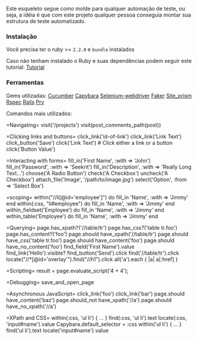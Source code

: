 Este esqueleto segue como molde para qualquer automação de teste, ou seja, a idéia é que com este projeto qualquer pessoa conseguia montar sua estrutura de teste automatizado.

### Instalação
Você precisa ter o ruby >= `2.2.0` e  `bundle` instalados

Caso não tenham instalado o Ruby e suas dependências podem seguir este tutorial:
[Tutorial](https://github.com/MyPersonalProjects/first-contact)

### Ferramentas
Gems utilizadas:
[Cucumber](https://cucumber.io/)
[Capybara](https://github.com/jnicklas/capybara)
[Selenium-webdriver](https://github.com/seleniumhq/selenium)
[Faker](https://github.com/stympy/faker)
[Site_prism](https://github.com/natritmeyer/site_prism)
[Rspec](http://rspec.info/)
[Rails](http://rubyonrails.org/)
[Pry](http://pryrepl.org/)

Comandos mais utilizados:

=Navigating=
    visit('/projects')
    visit(post_comments_path(post))

=Clicking links and buttons=
    click_link('id-of-link')
    click_link('Link Text')
    click_button('Save')
    click('Link Text') # Click either a link or a button
    click('Button Value')

=Interacting with forms=
    fill_in('First Name', :with => 'John')
    fill_in('Password', :with => 'Seekrit')
    fill_in('Description', :with => 'Really Long Text…')
    choose('A Radio Button')
    check('A Checkbox')
    uncheck('A Checkbox')
    attach_file('Image', '/path/to/image.jpg')
    select('Option', :from => 'Select Box')

=scoping=
    within("//li[@id='employee']") do
      fill_in 'Name', :with => 'Jimmy'
    end
    within(:css, "li#employee") do
      fill_in 'Name', :with => 'Jimmy'
    end
    within_fieldset('Employee') do
      fill_in 'Name', :with => 'Jimmy'
    end
    within_table('Employee') do
      fill_in 'Name', :with => 'Jimmy'
    end

=Querying=
    page.has_xpath?('//table/tr')
    page.has_css?('table tr.foo')
    page.has_content?('foo')
    page.should have_xpath('//table/tr')
    page.should have_css('table tr.foo')
    page.should have_content('foo')
    page.should have_no_content('foo')
    find_field('First Name').value
    find_link('Hello').visible?
    find_button('Send').click
    find('//table/tr').click
    locate("//*[@id='overlay'").find("//h1").click
    all('a').each { |a| a[:href] }

=Scripting=
    result = page.evaluate_script('4 + 4');

=Debugging=
    save_and_open_page

=Asynchronous JavaScript=
    click_link('foo')
    click_link('bar')
    page.should have_content('baz')
    page.should_not have_xpath('//a')
    page.should have_no_xpath('//a')

=XPath and CSS=
    within(:css, 'ul li') { ... }
    find(:css, 'ul li').text
    locate(:css, 'input#name').value
    Capybara.default_selector = :css
    within('ul li') { ... }
    find('ul li').text
    locate('input#name').value
